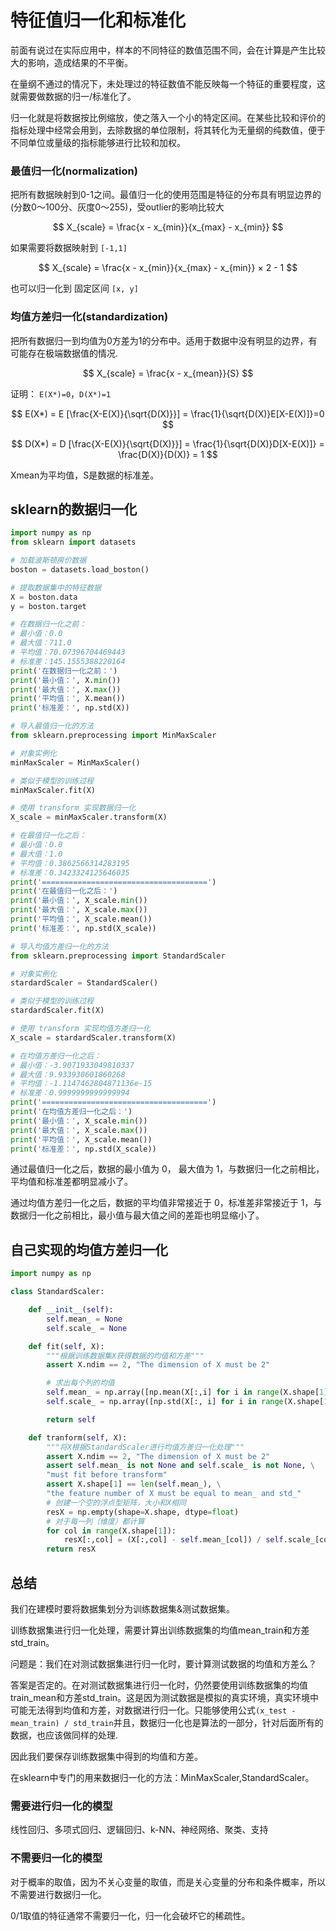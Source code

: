 # 特征值归一化和标准化

前面有说过在实际应用中，样本的不同特征的数值范围不同，会在计算是产生比较大的影响，造成结果的不平衡。

在量纲不通过的情况下，未处理过的特征数值不能反映每一个特征的重要程度，这就需要做数据的归一/标准化了。

归一化就是将数据按比例缩放，使之落入一个小的特定区间。在某些比较和评价的指标处理中经常会用到，去除数据的单位限制，将其转化为无量纲的纯数值，便于不同单位或量级的指标能够进行比较和加权。

### 最值归一化(normalization)

把所有数据映射到0-1之间。最值归一化的使用范围是特征的分布具有明显边界的(分数0～100分、灰度0～255)，受outlier的影响比较大

$$
X_{scale} = \frac{x - x_{min}}{x_{max} - x_{min}}
$$

如果需要将数据映射到 `[-1,1]`

$$
X_{scale} = \frac{x - x_{min}}{x_{max} - x_{min}} × 2 - 1
$$

也可以归一化到 固定区间 `[x, y]`

### 均值方差归一化(standardization)

把所有数据归一到均值为0方差为1的分布中。适用于数据中没有明显的边界，有可能存在极端数据值的情况.

$$
X_{scale} = \frac{x - x_{mean}}{S}
$$

证明： `E(X*)=0`，`D(X*)=1`

$$
E(X*) = E [\frac{X-E(X)}{\sqrt{D(X)}}] = \frac{1}{\sqrt{D(X)}E[X-E(X)]}=0
$$

$$
D(X*) = D [\frac{X-E(X)}{\sqrt{D(X)}}] = \frac{1}{\sqrt{D(X)}D[X-E(X)]} = \frac{D(X)}{D(X)} = 1
$$

Xmean为平均值，S是数据的标准差。

## sklearn的数据归一化

```python
import numpy as np
from sklearn import datasets

# 加载波斯顿房价数据
boston = datasets.load_boston()

# 提取数据集中的特征数据
X = boston.data
y = boston.target

# 在数据归一化之前：
# 最小值：0.0
# 最大值：711.0
# 平均值：70.07396704469443
# 标准差：145.1555388220164
print('在数据归一化之前：')
print('最小值：', X.min())
print('最大值：', X.max())
print('平均值：', X.mean())
print('标准差：', np.std(X))

# 导入最值归一化的方法
from sklearn.preprocessing import MinMaxScaler

# 对象实例化
minMaxScaler = MinMaxScaler()

# 类似于模型的训练过程
minMaxScaler.fit(X)

# 使用 transform 实现数据归一化
X_scale = minMaxScaler.transform(X)

# 在最值归一化之后：
# 最小值：0.0
# 最大值：1.0
# 平均值：0.3862566314283195
# 标准差：0.3423324125646035
print('=====================================')
print('在最值归一化之后：')
print('最小值：', X_scale.min())
print('最大值：', X_scale.max())
print('平均值：', X_scale.mean())
print('标准差：', np.std(X_scale))

# 导入均值方差归一化的方法
from sklearn.preprocessing import StandardScaler

# 对象实例化
stardardScaler = StandardScaler()

# 类似于模型的训练过程
stardardScaler.fit(X)

# 使用 transform 实现均值方差归一化
X_scale = stardardScaler.transform(X)

# 在均值方差归一化之后：
# 最小值：-3.9071933049810337
# 最大值：9.933930601860268
# 平均值：-1.1147462804871136e-15
# 标准差：0.9999999999999994
print('=====================================')
print('在均值方差归一化之后：')
print('最小值：', X_scale.min())
print('最大值：', X_scale.max())
print('平均值：', X_scale.mean())
print('标准差：', np.std(X_scale))
```

通过最值归一化之后，数据的最小值为 0， 最大值为 1，与数据归一化之前相比，平均值和标准差都明显减小了。

通过均值方差归一化之后，数据的平均值非常接近于 0，标准差非常接近于 1，与数据归一化之前相比，最小值与最大值之间的差距也明显缩小了。


## 自己实现的均值方差归一化

```python
import numpy as np

class StandardScaler:

    def __init__(self):
        self.mean_ = None
        self.scale_ = None

    def fit(self, X):
        """根据训练数据集X获得数据的均值和方差"""
        assert X.ndim == 2, "The dimension of X must be 2"

        # 求出每个列的均值
        self.mean_ = np.array([np.mean(X[:,i] for i in range(X.shape[1]))])
        self.scale_ = np.array([np.std(X[:, i] for i in range(X.shape[1]))])

        return self

    def tranform(self, X):
        """将X根据StandardScaler进行均值方差归一化处理"""
        assert X.ndim == 2, "The dimension of X must be 2"
        assert self.mean_ is not None and self.scale_ is not None, \
        "must fit before transform"
        assert X.shape[1] == len(self.mean_), \
        "the feature number of X must be equal to mean_ and std_"
        # 创建一个空的浮点型矩阵，大小和X相同
        resX = np.empty(shape=X.shape, dtype=float)
        # 对于每一列（维度）都计算
        for col in range(X.shape[1]):
            resX[:,col] = (X[:,col] - self.mean_[col]) / self.scale_[col]
        return resX
```

## 总结

我们在建模时要将数据集划分为训练数据集&测试数据集。

训练数据集进行归一化处理，需要计算出训练数据集的均值mean_train和方差std_train。

问题是：我们在对测试数据集进行归一化时，要计算测试数据的均值和方差么？

答案是否定的。在对测试数据集进行归一化时，仍然要使用训练数据集的均值train_mean和方差std_train。这是因为测试数据是模拟的真实环境，真实环境中可能无法得到均值和方差，对数据进行归一化。只能够使用公式`(x_test - mean_train) / std_train`并且，数据归一化也是算法的一部分，针对后面所有的数据，也应该做同样的处理.

因此我们要保存训练数据集中得到的均值和方差。

在sklearn中专门的用来数据归一化的方法：MinMaxScaler,StandardScaler。

### 需要进行归一化的模型

线性回归、多项式回归、逻辑回归、k-NN、神经网络、聚类、支持

### 不需要归一化的模型

对于概率的取值，因为不关心变量的取值，而是关心变量的分布和条件概率，所以不需要进行数据归一化。

0/1取值的特征通常不需要归一化，归一化会破坏它的稀疏性。
